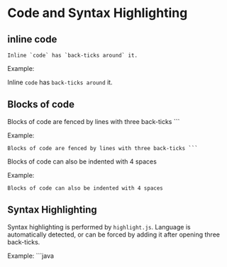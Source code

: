 # Code and Syntax Highlighting

## inline code

```no-highlight
Inline `code` has `back-ticks around` it.
```

Example:

Inline `code` has `back-ticks around` it.


## Blocks of code

Blocks of code are fenced by lines with three back-ticks ```

Example:

```no-highlight
Blocks of code are fenced by lines with three back-ticks ```
```

Blocks of code can also be indented with 4 spaces

Example:

    Blocks of code can also be indented with 4 spaces

## Syntax Highlighting

Syntax highlighting is performed by `highlight.js`. Language is automatically detected, 
or can be forced by adding it after opening three back-ticks.
 
Example: ```java
